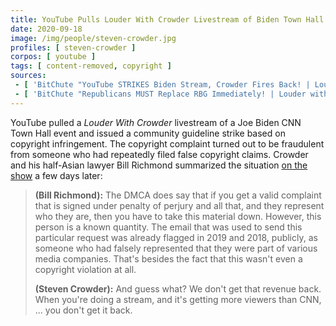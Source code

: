 ```yaml
---
title: YouTube Pulls Louder With Crowder Livestream of Biden Town Hall
date: 2020-09-18
image: /img/people/steven-crowder.jpg
profiles: [ steven-crowder ]
corpos: [ youtube ]
tags: [ content-removed, copyright ]
sources:
 - [ 'BitChute "YouTube STRIKES Biden Stream, Crowder Fires Back! | Louder with Crowder" by Steven Crowder (18 Sep 2020)', 'www.bitchute.com/video/i3QZlZFclJE/' ]
 - [ 'BitChute "Republicans MUST Replace RBG Immediately! | Louder with Crowder" by Steven Crowder (21 Sep 2020)', 'www.bitchute.com/video/jMf3oj4T8oE/' ]
---
```


YouTube pulled a _Louder With Crowder_ livestream of a Joe Biden CNN Town Hall
event and issued a community guideline strike based on copyright infringement.
The copyright complaint turned out to be fraudulent from someone who had
repeatedly filed false copyright claims. Crowder and his half-Asian lawyer Bill
Richmond summarized the situation [on the
show](https://www.bitchute.com/video/jMf3oj4T8oE/) a few days later:
> **(Bill Richmond):** The DMCA does say that if you get a valid complaint that
> is signed under penalty of perjury and all that, and they represent who they
> are, then you have to take this material down. However, this person is a
> known quantity.  The email that was used to send this particular request was
> already flagged in 2019 and 2018, publicly, as someone who had falsely
> represented that they were part of various media companies. That's besides
> the fact that this wasn't even a copyright violation at all.
>
> **(Steven Crowder):** And guess what? We don't get that revenue back. When
> you're doing a stream, and it's getting more viewers than CNN, ... you don't
> get it back.
